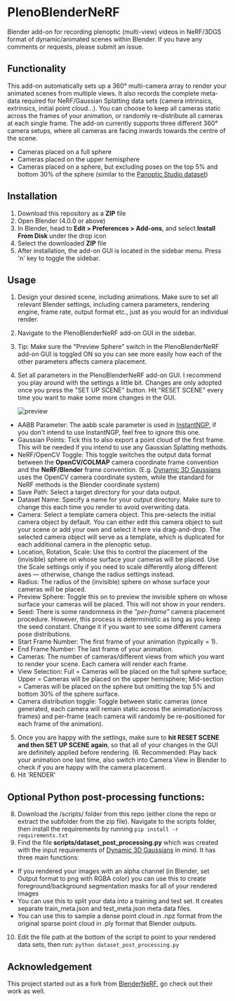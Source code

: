 # PlenoBlenderNeRF
Blender add-on for recording plenoptic (multi-view) videos in NeRF/3DGS format of dynamic/animated scenes within Blender. 
If you have any comments or requests, please submit an issue. 

## Functionality
This add-on automatically sets up a 360° multi-camera array to render your animated scenes from multiple views. It also records the complete meta-data required for NeRF/Gaussian Splatting data sets (camera intrinsics, extrinsics, initial point cloud...).
You can choose to keep all cameras static across the frames of your animation, or randomly re-distribute all cameras at each single frame.
The add-on currently supports three different 360° camera setups, where all cameras are facing inwards towards the centre of the scene.
- Cameras placed on a full sphere
- Cameras placed on the upper hemisphere
- Cameras placed on a sphere, but excluding poses on the top 5% and bottom 30% of the sphere (similar to the [Panoptic Studio dataset](https://www.cs.cmu.edu/~hanbyulj/panoptic-studio/))

## Installation
1. Download this repository as a **ZIP** file
2. Open Blender (4.0.0 or above)
3. In Blender, head to **Edit > Preferences > Add-ons**, and select **Install From Disk** under the drop icon
4. Select the downloaded **ZIP** file
5. After installation, the add-on GUI is located in the sidebar menu. Press 'n' key to toggle the sidebar.


## Usage
1. Design your desired scene, including animations. Make sure to set all relevant Blender settings, including camera parameters, rendering engine, frame rate, output format etc., just as you would for an individual render.
2. Navigate to the PlenoBlenderNeRF add-on GUI in the sidebar.
3. Tip: Make sure the "Preview Sphere" switch in the PlenoBlenderNeRF add-on GUI is toggled ON so you can see more easily how each of the other parameters affects camera placement.  
4. Set all parameters in the PlenoBlenderNeRF add-on GUI. I recommend you play around with the settings a little bit.
  Changes are only adopted once you press the "SET UP SCENE" button. Hit "RESET SCENE" every time you want to make some more changes in the GUI.

     ![preview](https://github.com/user-attachments/assets/9e3c9615-9b1d-46cc-b603-cd7c25d535c5)  

  - AABB Parameter: The aabb scale parameter is used in [InstantNGP](https://github.com/NVlabs/instant-ngp), if you don't intend to use InstantNGP, feel free to ignore this one.
  - Gaussian Points: Tick this to also export a point cloud of the first frame. This will be needed if you intend to use any Gaussian Splatting methods.
  - NeRF/OpenCV Toggle: This toggle switches the output data format between the **OpenCV/COLMAP** camera coordinate frame convention and the **NeRF/Blender** frame convention. (E.g. [Dynamic 3D Gaussians](https://github.com/JonathonLuiten/Dynamic3DGaussians) uses the OpenCV camera coordinate system, while the standard for NeRF methods is the Blender coordinate system)
  - Save Path: Select a target directory for your data output.
  - Dataset Name: Specify a name for your output directory. Make sure to change this each time you render to avoid overwriting data.
  - Camera: Select a template camera object. This pre-selects the initial camera object by default. You can either edit this camera object to suit your scene or add your own and select it here via drag-and-drop. The selected camera object will serve as a template, which is duplicated for each additional camera in the plenoptic setup.
  - Location, Rotation, Scale: Use this to control the placement of the (invisible) sphere on whose surface your cameras will be placed. Use the Scale settings only if you need to scale differently along different axes — otherwise, change the radius settings instead.
  - Radius: The radius of the (invisible) sphere on whose surface your cameras will be placed.
  - Preview Sphere: Toggle this on to preview the invisible sphere on whose surface your cameras will be placed. This will not show in your renders.
  - Seed: There is some randomness in the *"per-frame"* camera placement procedure. However, this process is deterministic as long as you keep the seed constant. Change it if you want to see some different camera pose distributions.
  - Start Frame Number: The first frame of your animation (typically = 1).
  - End Frame Number: The last frame of your animation.
  - Cameras: The number of cameras/different views from which you want to render your scene. Each camera will render each frame.
  - View Selection: Full = Cameras will be placed on the full sphere surface; Upper = Cameras will be placed on the upper hemisphere; Mid-section = Cameras will be placed on the sphere but omitting the top 5% and bottom 30% of the sphere surface.
  - Camera distribution toggle: Toggle between static cameras (once generated, each camera will remain static across the animation/across frames) and per-frame (each camera will randomly be re-positioned for each frame of the animation).
5. Once you are happy with the settings, make sure to **hit RESET SCENE and then SET UP SCENE again**, so that all of your changes in the GUI are definitely applied before rendering.
(6. Recommended: Play back your animation one last time, also switch into Camera View in Blender to check if you are happy with the camera placement.
7. Hit 'RENDER'

## Optional Python post-processing functions:
8. Download the /scripts/ folder from this repo (either clone the repo or extract the subfolder from the zip file).
Navigate to the scripts folder, then install the requirements by running 
`pip install -r requirements.txt`
9. Find the file **scripts/dataset_post_processing.py** which was created with the input requirements of [Dynamic 3D Gaussians](https://github.com/JonathonLuiten/Dynamic3DGaussians) in mind. It has three main functions:
  - If you rendered your images with an alpha channel (in Blender, set Output format to png with RGBA color) you can use this to create foreground/background segmentation masks for all of your rendered images
  - You can use this to split your data into a training and test set. It creates separate train_meta.json and test_meta.json meta data files.
  - You can use this to sample a dense point cloud in .npz format from the original sparse point cloud in .ply format that Blender outputs.
10. Edit the file path at the bottom of the script to point to your rendered data sets, then run:
  `python dataset_post_processing.py`
 

## Acknowledgement
This project started out as a fork from [BlenderNeRF](github.com/maximeraafat/BlenderNeRF), go check out their work as well.
